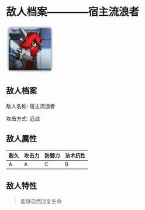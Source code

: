 # 敌人档案————宿主流浪者

![宿主流浪者](./eneIcons/宿主流浪者.png)

## 敌人档案

敌人名称: 宿主流浪者

攻击方式: 近战

## 敌人属性

| 耐久      | 攻击力  | 防御力 | 法术抗性 |
|---------|------|-----|------|
| A | A | C | B |

## 敌人特性
> 能够自然回复生命
